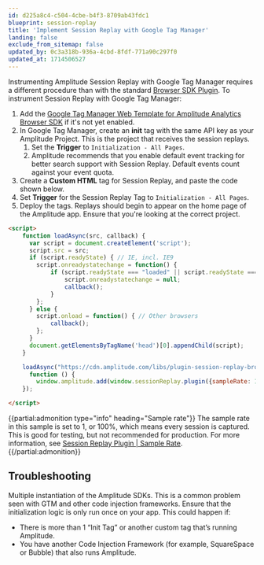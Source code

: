 ```yaml
---
id: d225a8c4-c504-4cbe-b4f3-8709ab43fdc1
blueprint: session-replay
title: 'Implement Session Replay with Google Tag Manager'
landing: false
exclude_from_sitemap: false
updated_by: 0c3a318b-936a-4cbd-8fdf-771a90c297f0
updated_at: 1714506527
---
```

Instrumenting Amplitude Session Replay with Google Tag Manager requires a different procedure than with the standard [Browser SDK Plugin](/session-replay/session-replay-plugin). To instrument Session Replay with Google Tag Manager:

1. Add the [Google Tag Manager Web Template for Amplitude Analytics Browser SDK](/data/source-catalog/google-tag-manager) if it's not yet enabled.
2. In Google Tag Manager, create an **init** tag with the same API key as your Amplitude Project. This is the project that receives the session replays.
   1. Set the **Trigger** to `Initialization - All Pages`.
   2. Amplitude recommends that you enable default event tracking for better search support with Session Replay. Default events count against your event quota.
3. Create a **Custom HTML** tag for Session Replay, and paste the code shown below.
4. Set **Trigger** for the Session Replay Tag to `Initialization - All Pages`.
5. Deploy the tags. Replays should begin to appear on the home page of the Amplitude app. Ensure that you're looking at the correct project.

```html 
<script>
    function loadAsync(src, callback) {
      var script = document.createElement('script');
      script.src = src;
      if (script.readyState) { // IE, incl. IE9
        script.onreadystatechange = function() {
            if (script.readyState === "loaded" || script.readyState === "complete") {
                script.onreadystatechange = null;
                callback();
            }
        };
      } else {
        script.onload = function() { // Other browsers
            callback();
        };
      }
      document.getElementsByTagName('head')[0].appendChild(script);
    }

    loadAsync("https://cdn.amplitude.com/libs/plugin-session-replay-browser-{{sdk_versions:session_replay_standalone}}-min.js.gz", 
      function () {
        window.amplitude.add(window.sessionReplay.plugin({sampleRate: 1})); 
    });

</script>
```

{{partial:admonition type="info" heading="Sample rate"}}
The sample rate in this sample is set to 1, or 100%, which means every session is captured. This is good for testing, but not recommended for production. For more information, see [Session Replay Plugin | Sample Rate](/session-replay/sdks/plugin/#sampling-rate).
{{/partial:admonition}}

## Troubleshooting

Multiple instantiation of the Amplitude SDKs. This is a common problem seen with GTM and other code injection frameworks. Ensure that the initialization logic is only run once on your app. This could happen if:

- There is more than 1 “Init Tag” or another custom tag that’s running Amplitude. 
- You have another Code Injection Framework (for example, SquareSpace or Bubble) that also runs Amplitude. 
